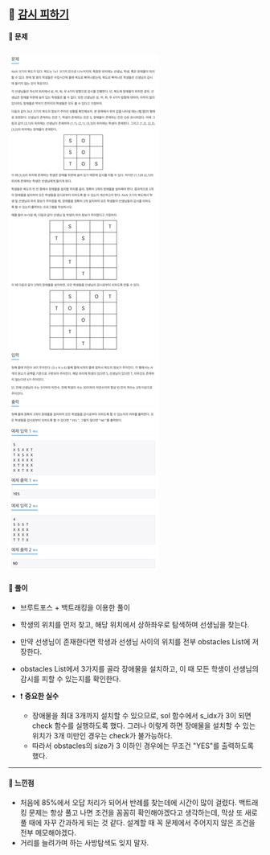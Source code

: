 ## 📖 [감시 피하기](https://www.acmicpc.net/problem/18428)
#### 📍 문제
![img](./assets/18428_감시피하기.png)
---
#### 📍 풀이
- 브루트포스 + 백트래킹을 이용한 풀이
- 학생의 위치를 먼저 찾고, 해당 위치에서 상하좌우로 탐색하며 선생님을 찾는다.
- 만약 선생님이 존재한다면 학생과 선생님 사이의 위치를 전부 obstacles List에 저장한다.
- obstacles List에서 3가지를 골라 장애물을 설치하고, 이 때 모든 학생이 선생님의 감시를 피할 수 있는지를 확인한다.

- ❗️ **중요한 실수**
  - 장애물을 최대 3개까지 설치할 수 있으므로, sol 함수에서 s_idx가 3이 되면 check 함수를 실행하도록 했다. 그러나 이렇게 하면 장애물을 설치할 수 있는 위치가 3개 미만인 경우는 check가 불가능하다.
  - 따라서 obstacles의 size가 3 이하인 경우에는 무조건 "YES"를 출력하도록 했다.
---
#### 📍 느낀점
- 처음에 85%에서 오답 처리가 되어서 반례를 찾는데에 시간이 많이 걸렸다. 백트래킹 문제는 항상 풀고 나면 조건을 꼼꼼히 확인해야겠다고 생각하는데, 막상 또 새로 풀 때에 자꾸 간과하게 되는 것 같다. 설계할 때 꼭 문제에서 주어지지 않은 조건을 전부 메모해야겠다.
- 거리를 늘려가며 하는 사방탐색도 잊지 말자. 